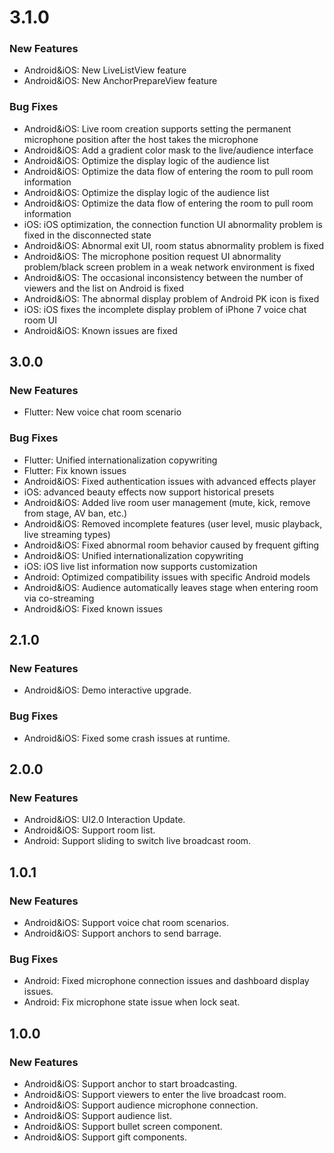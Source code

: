 # 3.1.0
### New Features
- Android&iOS: New LiveListView feature
- Android&iOS: New AnchorPrepareView feature

### Bug Fixes
- Android&iOS: Live room creation supports setting the permanent microphone position after the host takes the microphone 
- Android&iOS: Add a gradient color mask to the live/audience interface
- Android&iOS: Optimize the display logic of the audience list
- Android&iOS: Optimize the data flow of entering the room to pull room information
- Android&iOS: Optimize the display logic of the audience list
- Android&iOS: Optimize the data flow of entering the room to pull room information
- iOS: iOS optimization, the connection function UI abnormality problem is fixed in the disconnected state
- Android&iOS: Abnormal exit UI, room status abnormality problem is fixed
- Android&iOS: The microphone position request UI abnormality problem/black screen problem in a weak network environment is fixed
- Android&iOS: The occasional inconsistency between the number of viewers and the list on Android is fixed
- Android&iOS: The abnormal display problem of Android PK icon is fixed
- iOS: iOS fixes the incomplete display problem of iPhone 7 voice chat room UI
- Android&iOS: Known issues are fixed

## 3.0.0
### New Features
- Flutter: New voice chat room scenario

### Bug Fixes
- Flutter: Unified internationalization copywriting
- Flutter: Fix known issues
- Android&iOS: Fixed authentication issues with advanced effects player
- iOS: advanced beauty effects now support historical presets
- Android&iOS: Added live room user management (mute, kick, remove from stage, AV ban, etc.)
- Android&iOS: Removed incomplete features (user level, music playback, live streaming types)
- Android&iOS: Fixed abnormal room behavior caused by frequent gifting
- Android&iOS: Unified internationalization copywriting
- iOS: iOS live list information now supports customization
- Android: Optimized compatibility issues with specific Android models
- Android&iOS: Audience automatically leaves stage when entering room via co-streaming
- Android&iOS: Fixed known issues

## 2.1.0
### New Features
- Android&iOS: Demo interactive upgrade.
### Bug Fixes
- Android&iOS: Fixed some crash issues at runtime.

## 2.0.0
### New Features
- Android&iOS: UI2.0 Interaction Update.
- Android&iOS: Support room list.
- Android: Support sliding to switch live broadcast room.

## 1.0.1
### New Features
- Android&iOS: Support voice chat room scenarios.
- Android&iOS: Support anchors to send barrage.
### Bug Fixes
- Android: Fixed microphone connection issues and dashboard display issues.
- Android: Fix microphone state issue when lock seat.

## 1.0.0
### New Features
- Android&iOS: Support anchor to start broadcasting.
- Android&iOS: Support viewers to enter the live broadcast room.
- Android&iOS: Support audience microphone connection.
- Android&iOS: Support audience list.
- Android&iOS: Support bullet screen component.
- Android&iOS: Support gift components.